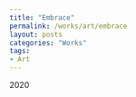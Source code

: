 ```yaml
---
title: "Embrace"
permalink: /works/art/embrace
layout: posts
categories: "Works"
tags:
- Art
---
```

2020